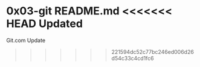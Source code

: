 0x03-git README.md
<<<<<<< HEAD
Updated
=======
Git.com Update
>>>>>>> 221594dc52c77bc246ed006d26d54c33c4cd1fc6

